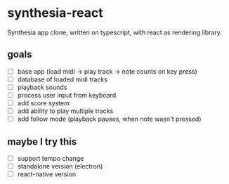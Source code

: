 # synthesia-react

Synthesia app clone, written on typescript, with react as rendering library.

## goals
- [ ] base app (load midi -> play track -> note counts on key press)
- [ ] database of loaded midi tracks
- [ ] playback sounds
- [ ] process user input from keyboard
- [ ] add score system
- [ ] add ability to play multiple tracks
- [ ] add follow mode (playback pauses, when note wasn't pressed)

## maybe I try this
- [ ] support tempo change
- [ ] standalone version (electron)
- [ ] react-native version
